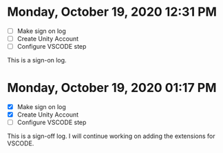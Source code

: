 # Monday, October 19, 2020 12:31 PM
- [ ] Make sign on log
- [ ] Create Unity Account 
- [ ] Configure VSCODE step

This is a sign-on log.

# Monday, October 19, 2020 01:17 PM
- [X] Make sign on log
- [X] Create Unity Account 
- [ ] Configure VSCODE step

This is a sign-off log. I will continue working on adding the extensions for VSCODE.
